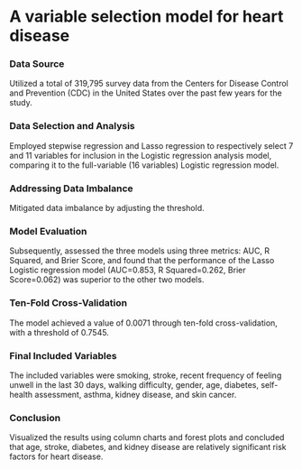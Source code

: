 # A variable selection model for heart disease
### Data Source
Utilized a total of 319,795 survey data from the Centers for Disease Control and Prevention (CDC) in the United States over the past few years for the study.

### Data Selection and Analysis
Employed stepwise regression and Lasso regression to respectively select 7 and 11 variables for inclusion in the Logistic regression analysis model, comparing it to the full-variable (16 variables) Logistic regression model.

### Addressing Data Imbalance
Mitigated data imbalance by adjusting the threshold.

### Model Evaluation
Subsequently, assessed the three models using three metrics: AUC, R Squared, and Brier Score, and found that the performance of the Lasso Logistic regression model (AUC=0.853, R Squared=0.262, Brier Score=0.062) was superior to the other two models.

### Ten-Fold Cross-Validation
The model achieved a value of 0.0071 through ten-fold cross-validation, with a threshold of 0.7545.

### Final Included Variables
The included variables were smoking, stroke, recent frequency of feeling unwell in the last 30 days, walking difficulty, gender, age, diabetes, self-health assessment, asthma, kidney disease, and skin cancer.

### Conclusion
Visualized the results using column charts and forest plots and concluded that age, stroke, diabetes, and kidney disease are relatively significant risk factors for heart disease.
